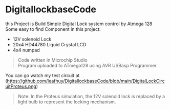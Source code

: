 # DigitallockbaseCode
this Project is Build Simple Digital Lock system control by Atmega 128\
Some easy to find Component in this project:
 - 12V solenoid Lock
 - 20x4 HD44780 Liquid Crystal LCD
 - 4x4 numpad
> Code written in Microchip Studio\
> Program uploaded to ATmega128 using AVR USBasp Programmer

You can go watch my test circuit at (https://github.com/leafhuy/DigitallockbaseCode/blob/main/DigitalLockCircuitProteus.png)
>Note: In the Proteus simulation, the 12V solenoid lock is replaced by a light bulb to represent the locking mechanism.
